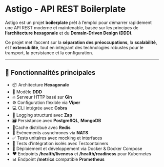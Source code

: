 # Astigo - API REST Boilerplate

Astigo est un projet **boilerplate** prêt à l’emploi pour démarrer rapidement une API REST moderne et maintenable, basée sur les principes de **l’architecture hexagonale** et du **Domain-Driven Design (DDD)**.

Ce projet met l’accent sur la **séparation des préoccupations**, la **scalabilité**, et l'**extensibilité**, tout en intégrant des technologies robustes pour le transport, la persistance et la configuration.

---

## 🚀 Fonctionnalités principales

- 📦 Architecture **Hexagonale**
- 🧠 Modèle **DDD**
- 🔥 Serveur HTTP basé sur **Gin**
- ⚙️ Configuration flexible via **Viper**
- 💻 CLI intégrée avec **Cobra**
- 📝 Logging structuré avec **Zap**
- 🗃️ Persistance avec **PostgreSQL**, **MongoDB**
- 🧠Cache distribué avec **Redis**
- 📨 Événements asynchrones via **NATS**
- ✅ Tests unitaires avec mocking et interfaces
- 🧪 Tests d’intégration isolés avec Testcontainers
- 🐳 Déploiement et développement via Docker & Docker Compose
- ❤️ Endpoints **/health/liveness** et **/health/readiness** pour Kubernetes
- 📊 Endpoint **/metrics** compatible **Prometheus**

